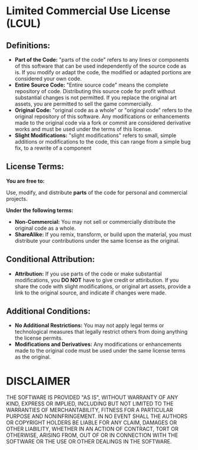 # Limited Commercial Use License (LCUL)

## Definitions:
- **Part of the Code:** "parts of the code" refers to any lines or components of this software that can be used independently of the source code as is. If you modify or adapt the code, the modified or adapted portions are considered your own code.
- **Entire Source Code:** "Entire source code" means the complete repository of code. Distributing this source code for profit without substantial changes is not permitted. If you replace the original art assets, you are permitted to sell the game commercially.
- **Original Code:** "original code as a whole" or "original code" refers to the original repository of this software. Any modifications or enhancements made to the original code via a fork or commit are considered derivative works and must be used under the terms of this license.
- **Slight Modifications:** "slight modifications" refers to small, simple additions or modifications to the code, this can range from a simple bug fix, to a rewrite of a component 

## License Terms:
**You are free to:**

Use, modify, and distribute **parts** of the code for personal and commercial projects.

**Under the following terms:**

- **Non-Commercial:** You may not sell or commercially distribute the original code as a whole.
- **ShareAlike:** If you remix, transform, or build upon the material, you must distribute your contributions under the same license as the original.

## **Conditional Attribution:**

- **Attribution:** If you use parts of the code or make substantial modifications, you **DO NOT** have to give credit or attiribution. If you share the code with slight modifications, or original art assets, provide a link to the original source, and indicate if changes were made. 

## Additional Conditions:

- **No Additional Restrictions:** You may not apply legal terms or technological measures that legally restrict others from doing anything the license permits.
- **Modifications and Derivatives:** Any modifications or enhancements made to the original code must be used under the same license terms as the original.

# **DISCLAIMER**
THE SOFTWARE IS PROVIDED "AS IS", WITHOUT WARRANTY OF ANY KIND, EXPRESS OR
IMPLIED, INCLUDING BUT NOT LIMITED TO THE WARRANTIES OF MERCHANTABILITY,
FITNESS FOR A PARTICULAR PURPOSE AND NONINFRINGEMENT. IN NO EVENT SHALL THE
AUTHORS OR COPYRIGHT HOLDERS BE LIABLE FOR ANY CLAIM, DAMAGES OR OTHER
LIABILITY, WHETHER IN AN ACTION OF CONTRACT, TORT OR OTHERWISE, ARISING FROM,
OUT OF OR IN CONNECTION WITH THE SOFTWARE OR THE USE OR OTHER DEALINGS IN THE
SOFTWARE.



